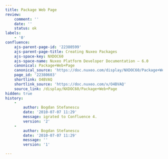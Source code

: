 ```yaml
---
title: Package Web Page
review:
    comment: ''
    date: ''
    status: ok
labels:
    - '0'
confluence:
    ajs-parent-page-id: '22380599'
    ajs-parent-page-title: Creating Nuxeo Packages
    ajs-space-key: NXDOC60
    ajs-space-name: Nuxeo Platform Developer Documentation — 6.0
    canonical: Package+Web+Page
    canonical_source: 'https://doc.nuxeo.com/display/NXDOC60/Package+Web+Page'
    page_id: '22380603'
    shortlink: O4BVAQ
    shortlink_source: 'https://doc.nuxeo.com/x/O4BVAQ'
    source_link: /display/NXDOC60/Package+Web+Page
hidden: true
history:
    -
        author: Bogdan Stefanescu
        date: '2010-07-07 11:29'
        message: igrated to Confluence 4.
        version: '2'
    -
        author: Bogdan Stefanescu
        date: '2010-07-07 11:29'
        message: ''
        version: '1'

---
```

